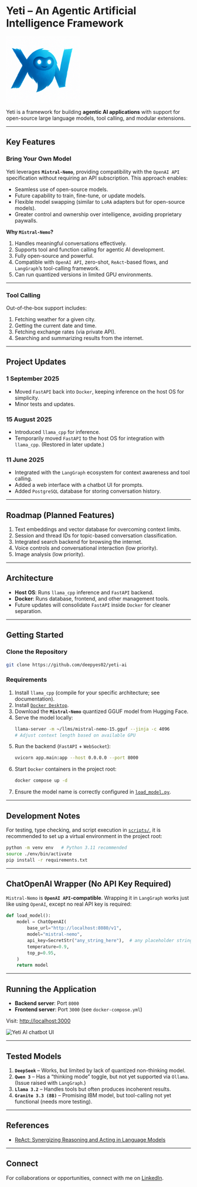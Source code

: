 # Yeti – An Agentic Artificial Intelligence Framework

<img src="yeti-logo.png" alt="Yeti logo – a mythical intelligent mountain creature" height="180" width="200">

Yeti is a framework for building **agentic AI applications** with support for open-source large language models, tool calling, and modular extensions.

---

## Key Features

### Bring Your Own Model
Yeti leverages **`Mistral-Nemo`**, providing compatibility with the `OpenAI API` specification without requiring an API subscription. This approach enables:

- Seamless use of open-source models.  
- Future capability to train, fine-tune, or update models.  
- Flexible model swapping (similar to `LoRA` adapters but for open-source models).  
- Greater control and ownership over intelligence, avoiding proprietary paywalls.

**Why `Mistral-Nemo`?**
1. Handles meaningful conversations effectively.
2. Supports tool and function calling for agentic AI development.
3. Fully open-source and powerful.
4. Compatible with `OpenAI API`, zero-shot, `ReAct`-based flows, and `LangGraph`’s tool-calling framework.
5. Can run quantized versions in limited GPU environments.

---

### Tool Calling
Out-of-the-box support includes:
1. Fetching weather for a given city.
2. Getting the current date and time.
3. Fetching exchange rates (via private API).
4. Searching and summarizing results from the internet.

---

## Project Updates

### 1 September 2025
- Moved `FastAPI` back into `Docker`, keeping inference on the host OS for simplicity.
- Minor tests and updates.

### 15 August 2025
- Introduced `llama_cpp` for inference.  
- Temporarily moved `FastAPI` to the host OS for integration with `llama_cpp`. (Restored in later update.)

### 11 June 2025
- Integrated with the `LangGraph` ecosystem for context awareness and tool calling.  
- Added a web interface with a chatbot UI for prompts.  
- Added `PostgreSQL` database for storing conversation history.

---

## Roadmap (Planned Features)
1. Text embeddings and vector database for overcoming context limits.  
2. Session and thread IDs for topic-based conversation classification.  
3. Integrated search backend for browsing the internet.  
4. Voice controls and conversational interaction (low priority).  
5. Image analysis (low priority).  

---

## Architecture

- **Host OS**: Runs `llama_cpp` inference and `FastAPI` backend.  
- **Docker**: Runs database, frontend, and other management tools.  
- Future updates will consolidate `FastAPI` inside `Docker` for cleaner separation.

---

## Getting Started

### Clone the Repository
```sh
git clone https://github.com/deepyes02/yeti-ai
```

### Requirements
1. Install `llama_cpp` (compile for your specific architecture; see documentation).  
2. Install [`Docker Desktop`](https://www.docker.com/products/docker-desktop/).  
3. Download the **`Mistral-Nemo`** quantized GGUF model from Hugging Face.  
4. Serve the model locally:
   ```bash
   llama-server -m ~/llms/mistral-nemo-15.gguf --jinja -c 4096
   # Adjust context length based on available GPU
   ```
5. Run the backend (`FastAPI` + `WebSocket`):
   ```bash
   uvicorn app.main:app --host 0.0.0.0 --port 8000
   ```
6. Start `Docker` containers in the project root:
   ```bash
   docker compose up -d
   ```
7. Ensure the model name is correctly configured in [`load_model.py`](./app/utils/load_model.py).

---

## Development Notes

For testing, type checking, and script execution in [`scripts/`](./scripts/), it is recommended to set up a virtual environment in the project root:

```sh
python -m venv env   # Python 3.11 recommended
source ./env/bin/activate
pip install -r requirements.txt
```

---

## ChatOpenAI Wrapper (No API Key Required)

`Mistral-Nemo` is **`OpenAI API`-compatible**. Wrapping it in `LangGraph` works just like using `OpenAI`, except no real API key is required:

```python
def load_model():
    model = ChatOpenAI(
        base_url="http://localhost:8080/v1",
        model="mistral-nemo",
        api_key=SecretStr("any_string_here"),  # any placeholder string works
        temperature=0.9,
        top_p=0.95,
    )
    return model
```

---

## Running the Application

- **Backend server**: Port `8000`  
- **Frontend server**: Port `3000` (see `docker-compose.yml`)  

Visit: [http://localhost:3000](http://localhost:3000)  

<img src="image-1.png" alt="Yeti AI chatbot UI" width="440" height="480">

---

## Tested Models

1. **`DeepSeek`** – Works, but limited by lack of quantized non-thinking model.  
2. **`Qwen 3`** – Has a “thinking mode” toggle, but not yet supported via `Ollama`. (Issue raised with `LangGraph`.)  
3. **`Llama 3.2`** – Handles tools but often produces incoherent results.  
4. **`Granite 3.3 (8B)`** – Promising IBM model, but tool-calling not yet functional (needs more testing).  

---

## References

- [ReAct: Synergizing Reasoning and Acting in Language Models](https://arxiv.org/abs/2210.03629)

---

## Connect

For collaborations or opportunities, connect with me on [LinkedIn](https://linkedin.com/in/deepyes02).
